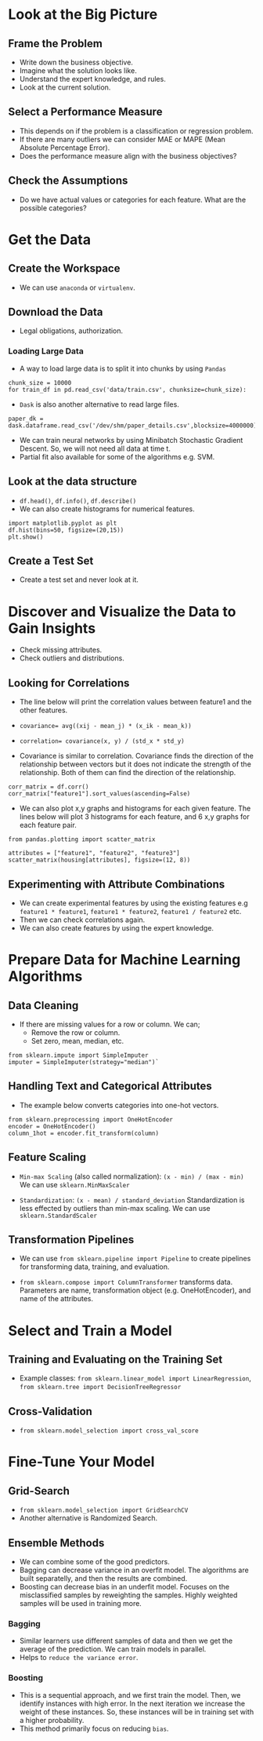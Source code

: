 # Look at the Big Picture
## Frame the Problem
- Write down the business objective.
- Imagine what the solution looks like.
- Understand the expert knowledge, and rules.
- Look at the current solution.

## Select a Performance Measure
- This depends on if the problem is a classification or regression problem.
- If there are many outliers we can consider MAE or MAPE (Mean Absolute Percentage Error).
- Does the performance measure align with the business objectives?

## Check the Assumptions
- Do we have actual values or categories for each feature. What are the possible categories?

# Get the Data

## Create the Workspace
- We can use `anaconda` or `virtualenv`.

## Download the Data
- Legal obligations, authorization.

### Loading Large Data
- A way to load large data is to split it into chunks by using `Pandas`

```
chunk_size = 10000
for train_df in pd.read_csv('data/train.csv', chunksize=chunk_size):

```

- `Dask` is also another alternative to read large files.

```
paper_dk = dask.dataframe.read_csv('/dev/shm/paper_details.csv',blocksize=4000000)
```
- We can train neural networks by using Minibatch Stochastic Gradient Descent. So, we will not need all data at time t.
- Partial fit also available for some of the algorithms e.g. SVM.


## Look at the data structure
- `df.head()`, `df.info()`, `df.describe()`
- We can also create histograms for numerical features.

```
import matplotlib.pyplot as plt
df.hist(bins=50, figsize=(20,15))
plt.show()
```

## Create a Test Set  
- Create a test set and never look at it.

# Discover and Visualize the Data to Gain Insights

- Check missing attributes.
- Check outliers and distributions.

## Looking for Correlations
- The line below will print the correlation values between feature1 and the other features.

- `covariance= avg((xij - mean_j) * (x_ik - mean_k))`

- `correlation= covariance(x, y) / (std_x * std_y)`

- Covariance is similar to correlation. Covariance finds the direction of the relationship between vectors but it does not indicate the strength of the relationship. Both of them can find the direction of the relationship.

```
corr_matrix = df.corr()
corr_matrix["feature1"].sort_values(ascending=False)
```

- We can also plot x,y graphs and histograms for each given feature. The lines below will plot 3 histograms for each feature, and 6 x,y graphs for each feature pair.

```
from pandas.plotting import scatter_matrix

attributes = ["feature1", "feature2", "feature3"]
scatter_matrix(housing[attributes], figsize=(12, 8))
```

## Experimenting with Attribute Combinations

- We can create experimental features by using the existing features e.g `feature1 * feature1`, `feature1 * feature2`, `feature1 / feature2` etc.
- Then we can check correlations again.
- We can also create features by using the expert knowledge.

# Prepare Data for Machine Learning Algorithms

## Data Cleaning

- If there are missing values for a row or column. We can;
  - Remove the row or column.
  - Set zero, mean, median, etc.

```
from sklearn.impute import SimpleImputer
imputer = SimpleImputer(strategy="median")`
```

## Handling Text and Categorical Attributes

- The example below converts categories into one-hot vectors.

```
from sklearn.preprocessing import OneHotEncoder
encoder = OneHotEncoder()
column_1hot = encoder.fit_transform(column)
```


## Feature Scaling

- `Min-max Scaling` (also called normalization): `(x - min) / (max - min)`
We can use `sklearn.MinMaxScaler`

- `Standardization`: `(x - mean) / standard_deviation` Standardization is less effected by outliers than min-max scaling. We can use `sklearn.StandardScaler`

## Transformation Pipelines

- We can use `from sklearn.pipeline import Pipeline` to create pipelines for transforming data, training, and evaluation.

- `from sklearn.compose import ColumnTransformer` transforms data. Parameters are name, transformation object (e.g. OneHotEncoder), and name of the attributes.

# Select and Train a Model

## Training and Evaluating on the Training Set
- Example classes: `from sklearn.linear_model import LinearRegression`, `from sklearn.tree import DecisionTreeRegressor`

## Cross-Validation
- `from sklearn.model_selection import cross_val_score`

# Fine-Tune Your Model

## Grid-Search

- `from sklearn.model_selection import GridSearchCV`
- Another alternative is Randomized Search.

## Ensemble Methods
- We can combine some of the good predictors.
- Bagging can decrease variance in an overfit model. The algorithms are built separatelly, and then the results are combined.
- Boosting can decrease bias in an underfit model. Focuses on the misclassified samples by reweighting the samples. Highly weighted samples will be used in training more.

### Bagging

- Similar learners use different samples of data and then we get the average of the prediction. We can train models in parallel.
- Helps to `reduce the variance error`.

### Boosting
- This is a sequential approach, and we first train the model. Then, we identify instances with high error. In the next iteration we increase the weight of these instances. So, these instances will be in training set with a higher probability.
- This method primarily focus on reducing `bias`.
